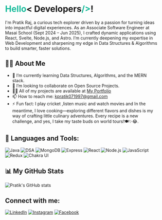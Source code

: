# **<span style="color: #1abc9c;">Hello</span>< Developers<span style="color: #1abc9c;">/></span>!**
I'm Pratik Raj, a curious tech explorer driven by a passion for turning ideas into impactful digital experiences. As an Associate Software Engineer at Masai School (Sept 2024 – Jun 2025), I crafted dynamic applications using React, Svelte, Node.js, and Astro. I’m currently deepening my expertise in Web Development and sharpening my edge in Data Structures & Algorithms to build smarter, faster solutions.

## 🙋‍♂️ About Me 
- 🌱 I’m currently learning Data Structures, Algorithms, and the MERN stack.
- 👯 I’m looking to collaborate on Open Source Projects.
- 👨‍💻 All of my projects are available at [My Portfolio](https://portfolio-a363.vercel.app/)
- 📫 How to reach me: kpratik071997@gmail.com
- ⚡ Fun fact: I play cricket ,listen music and watch movies and In the meantime, I love cooking—exploring different flavors and dishes is my way of crafting little culinary adventures. Every recipe is a new challenge, and yes, I take my taste buds on world tours!🍽️✨😂.

## 🚀 Languages and Tools:
![Java](https://img.shields.io/badge/-Java-007396?style=flat-square&logo=java&logoColor=white)
![DSA](https://img.shields.io/badge/-DSA-282C34?style=flat-square&logo=github&logoColor=white)
![MongoDB](https://img.shields.io/badge/-MongoDB-47A248?style=flat-square&logo=mongodb&logoColor=white)
![Express](https://img.shields.io/badge/-Express-000000?style=flat-square&logo=express&logoColor=white)
![React](https://img.shields.io/badge/-React-61DAFB?style=flat-square&logo=react&logoColor=white)
![Node.js](https://img.shields.io/badge/-Node.js-339933?style=flat-square&logo=node.js&logoColor=white)
![JavaScript](https://img.shields.io/badge/-JavaScript-F7DF1E?style=flat-square&logo=javascript&logoColor=black)
![Redux](https://img.shields.io/badge/-Redux-764ABC?style=flat-square&logo=redux&logoColor=white)
![Chakra UI](https://img.shields.io/badge/-Chakra_UI-319795?style=flat-square&logo=chakraui&logoColor=white)

## 📊 My GitHub Stats
![Pratik's GitHub stats](https://github-readme-stats.vercel.app/api?username=kPratik07&show_icons=true&theme=radical)

## Connect with me:
[![LinkedIn](https://img.shields.io/badge/LinkedIn-0A66C2?style=flat-square&logo=linkedin&logoColor=white)](https://www.linkedin.com/in/pratik-raj-543527214/)
[![Instagram](https://img.shields.io/badge/Instagram-E4405F?style=flat-square&logo=instagram&logoColor=white)](https://www.instagram.com/pratikraj5656/)
[![Facebook](https://img.shields.io/badge/Facebook-1877F2?style=flat-square&logo=facebook&logoColor=white)](https://www.facebook.com/pratik.raj.140)

